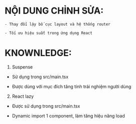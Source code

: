 # NỘI DUNG CHỈNH SỬA:

    - Thay đổi lậy bố cục layout và hệ thống router

    - Tối ưu hiệu suất trong ứng dụng React 

# KNOWNLEDGE:

1. Suspense

- Sử dụng trong src/main.tsx

- Được dùng với mục đích tăng tính trải nghiệm người dùng

2. React lazy

- Được sử dụng trong src/main.tsx

- Dynamic import 1 component, làm tăng hiệu năng load